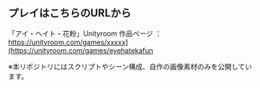 
## プレイはこちらのURLから

「アイ・ヘイト・花粉」Unityroom 作品ページ ：https://unityroom.com/games/xxxxx](https://unityroom.com/games/eyehatekafun

※本リポジトリにはスクリプトやシーン構成、自作の画像素材のみを公開しています。
